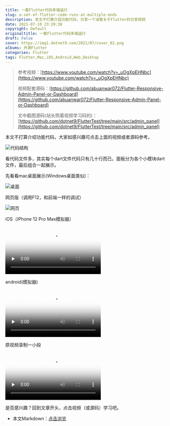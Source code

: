 ```yaml
---
title: 一套Flutter代码多端运行
slug: a-set-of-flutter-code-runs-at-multiple-ends
description: 本文不打算介绍功能代码，分享一个油管关于Flutter的分享视频
date: 2021-07-10 23:29:38
copyright: Default
originaltitle: 一套Flutter代码多端运行
draft: False
cover: https://img1.dotnet9.com/2021/07/cover_02.png
albums: 开源Flutter
categories: Flutter
tags: Flutter,Mac,iOS,Android,Web,Desktop
---
```


>参考视频：[https://www.youtube.com/watch?v=_uOgXpEHNbc](https://www.youtube.com/watch?v=_uOgXpEHNbc)
>
>视频配套源码：[https://github.com/abuanwar072/Flutter-Responsive-Admin-Panel-or-Dashboard](https://github.com/abuanwar072/Flutter-Responsive-Admin-Panel-or-Dashboard)
>
>文中截图源码(站长照着视频学习码的)：[https://github.com/dotnet9/FlutterTest/tree/main/src/admin_panel](https://github.com/dotnet9/FlutterTest/tree/main/src/admin_panel)

本文不打算介绍功能代码，大家如感兴趣可点击上面的视频或者源码参考。

![代码结构](https://img1.dotnet9.com/2021/07/0201.jpeg)

看代码文件多，其实每个dart文件代码只有几十行而已。面板分为各个小模块dart文件，最后组合一起展示。

先看看mac桌面展示(Windows桌面类似)：

![桌面](https://img1.dotnet9.com/2021/07/0202.jpeg)

网页版（调用F12，和前端一样的调试）

![网页](https://img1.dotnet9.com/2021/07/0203.jpeg)

iOS（iPhone 12 Pro Max模拟器）

<video id="video" controls="" preload="none" poster="https://img1.dotnet9.com/2021/07/0204.png">
  <source id="mp4" src="https://img1.dotnet9.com/2021/07/0204.mp4" type="video/mp4">
</video>

android(模拟器)

<video id="video" controls="" preload="none" poster="https://img1.dotnet9.com/2021/07/0205.png">
  <source id="mp4" src="https://img1.dotnet9.com/2021/07/0205.mp4" type="video/mp4">
</video>

原视频录制一小段

<video id="video" controls="" preload="none" poster="https://img1.dotnet9.com/2021/07/0206.png">
  <source id="mp4" src="https://img1.dotnet9.com/2021/07/0206.mp4" type="video/mp4">
</video>

是否感兴趣？回到文章开头，点击视频（或源码）学习吧。

- 本文Markdown：[点击浏览](https://github.com/dotnet9/Assets.Dotnet9/blob/main/2021/07/2021-07-10_01.md)